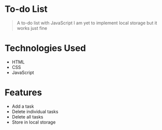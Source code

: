 # To-do List
> A to-do list with JavaScript
> I am yet to implement local storage but it works just fine

# Technologies Used
- HTML
- CSS
- JavaScript

# Features
- Add a task
- Delete individual tasks
- Delete all tasks
- Store in local storage